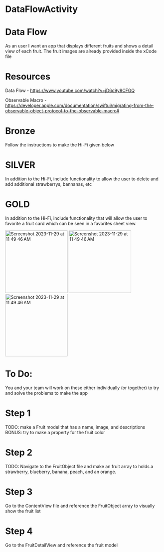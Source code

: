# DataFlowActivity

# Data Flow

As an user I want an app that displays different fruits and shows a detail view of each fruit. The fruit images are already provided inside the xCode file


# Resources 

Data Flow - https://www.youtube.com/watch?v=jD6c9y8CFGQ

Observable Macro - https://developer.apple.com/documentation/swiftui/migrating-from-the-observable-object-protocol-to-the-observable-macro#

# Bronze
Follow the instructions to make the Hi-Fi given below
# SILVER
In addition to the Hi-Fi, include functionality to allow the user to delete and add additional strawberrys, bannanas, etc
# GOLD
In addition to the Hi-Fi, include functionality that will allow the user to favorite a fruit card which can be seen in a favorites sheet view.

 <img width="200 height= 200" alt="Screenshot 2023-11-29 at 11 49 46 AM" src="https://github.com/ngordon68/DataFlowActivity/assets/102773701/7a841977-d4a0-4083-a21d-08f9d0e26e75">

 <img width="200 height= 200" alt="Screenshot 2023-11-29 at 11 49 46 AM" src="https://github.com/ngordon68/DataFlowActivity/assets/102773701/a3214596-c78d-4029-9efe-98bbd3af6d32">

 <img width="200 height= 200" alt="Screenshot 2023-11-29 at 11 49 46 AM" src="https://github.com/ngordon68/DataFlowActivity/assets/102773701/6f55b723-53a7-4195-b2c2-8875f03455e5">



# To Do:

You and your team will work on these either individually (or together) to try and solve the problems to make the app 

# Step 1

 TODO: make a Fruit model that has a name, image, and descriptions
 BONUS: try to make a property for the fruit color

# Step 2

TODO: Navigate to the FruitObject file and make an fruit array to holds a strawberry, blueberry, banana, peach, and an orange.

# Step 3

Go to the ContentView file and reference the FruitObject array to visually show the fruit list

# Step 4

Go to the FruitDetailView and reference the fruit model
